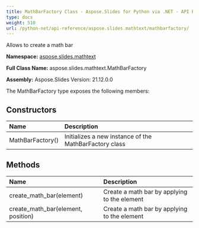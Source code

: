 ```yaml
---
title: MathBarFactory Class - Aspose.Slides for Python via .NET - API Reference
type: docs
weight: 510
url: /python-net/api-reference/aspose.slides.mathtext/mathbarfactory/
---
```


Allows to create a math bar

**Namespace:** [aspose.slides.mathtext](/python-net/api-reference/aspose.slides.mathtext/)

**Full Class Name:** aspose.slides.mathtext.MathBarFactory

**Assembly:**  Aspose.Slides Version: 21.12.0.0

The MathBarFactory type exposes the following members:
## **Constructors**
|**Name**|**Description**|
| :- | :- |
|MathBarFactory()|Initializes a new instance of the MathBarFactory class|
## **Methods**
|**Name**|**Description**|
| :- | :- |
|create_math_bar(element)|Create a math bar by applying to the element|
|create_math_bar(element, position)|Create a math bar by applying to the element|

